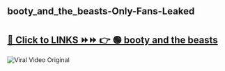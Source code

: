 
 ## booty_and_the_beasts-Only-Fans-Leaked

# <h2><a href="https://clipsfans.com/booty_and_the_beasts&ref=git">🔗 Click to LINKS ⏩⏩ 👉 🟢 booty and the beasts </a></h2>

<a href="https://clipsfans.com/booty_and_the_beasts&ref=git" rel="nofollow" data-target="animated-image.originalLink"><img src="https://i.ibb.co.com/xMMVF88/686577567.gif" alt="Viral Video Original" style="max-width: 100%; display: inline-block;" data-target="animated-image.originalImage"></a>
